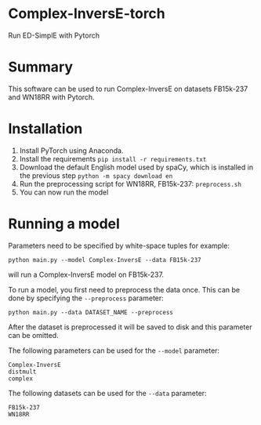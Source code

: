 # Complex-InversE-torch
Run ED-SimplE with Pytorch
# Summary
This software can be used to run Complex-InversE on datasets FB15k-237 and WN18RR with Pytorch.
# Installation
1. Install PyTorch using Anaconda.
2. Install the requirements `pip install -r requirements.txt`
3. Download the default English model used by spaCy, which is installed in the previous step `python -m spacy download en`
4. Run the preprocessing script for WN18RR, FB15k-237: `preprocess.sh`
5. You can now run the model
# Running a model
Parameters need to be specified by white-space tuples for example:  
  
`python main.py --model Complex-InversE --data FB15k-237`  
  
will run a Complex-InversE model on FB15k-237.  

To run a model, you first need to preprocess the data once. This can be done by specifying the `--preprocess` parameter:  

`python main.py --data DATASET_NAME --preprocess`   
  
After the dataset is preprocessed it will be saved to disk and this parameter can be omitted.  

The following parameters can be used for the `--model` parameter:  
  
`Complex-InversE`  
`distmult`  
`complex`  
  
The following datasets can be used for the `--data` parameter:  
  
`FB15k-237`  
`WN18RR`  
